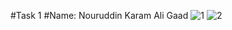 #Task 1
#Name: Nouruddin Karam Ali Gaad
![1](https://user-images.githubusercontent.com/91264878/157345103-ba4ae0e4-9cb1-4c4d-8083-181402cfca92.PNG)
![2](https://user-images.githubusercontent.com/91264878/157345106-72064f40-9281-4d23-9b84-300a6cac8218.PNG)

